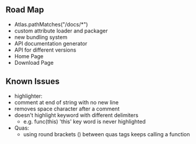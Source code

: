 ## Road Map
* Atlas.pathMatches("/docs/\*")
* custom attribute loader and packager
* new bundling system
* API documentation generator
* API for different versions
* Home Page
* Download Page

## Known Issues
* highlighter:
 * comment at end of string with no new line
 * removes space character after a comment
 * doesn't highlight keyword with different delimiters
   * e.g. func(this) 'this' key word is never highlighted
* Quas:
  * using round brackets () between quas tags keeps calling a function
